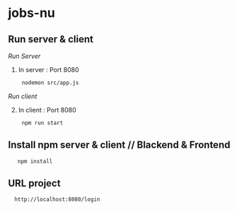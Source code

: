 # jobs-nu

 
 ## Run server & client
  _Run Server_
1. In server : Port 8080
    ```sh
     nodemon src/app.js
    ```
  _Run client_

2. In client : Port 8080
    ```sh
     npm run start
    ```    
## Install npm server & client // Blackend & Frontend
  ```sh
     npm install
   ```
## URL project
 ```sh
   http://localhost:8080/login
   ```
